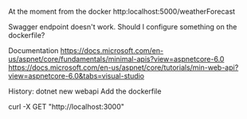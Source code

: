 At the moment from the docker
http:localhost:5000/weatherForecast

Swagger endpoint doesn't work. Should I configure something on the dockerfile?

Documentation 
https://docs.microsoft.com/en-us/aspnet/core/fundamentals/minimal-apis?view=aspnetcore-6.0
https://docs.microsoft.com/en-us/aspnet/core/tutorials/min-web-api?view=aspnetcore-6.0&tabs=visual-studio

History:
dotnet new webapi
Add the dockerfile

curl -X GET "http://localhost:3000"